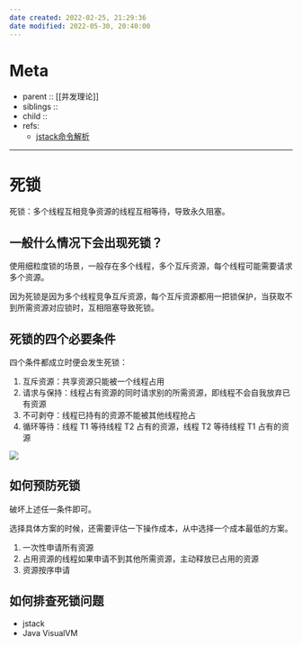 ```yaml
---
date created: 2022-02-25, 21:29:36
date modified: 2022-05-30, 20:40:00
---
```


# Meta

- parent :: [[并发理论]]
- siblings ::
- child ::
- refs:
    - [jstack命令解析](https://mp.weixin.qq.com/s/MO9izjjB3bAWuBCt-Wg5Gg)

---

# 死锁

死锁：多个线程互相竞争资源的线程互相等待，导致永久阻塞。

## 一般什么情况下会出现死锁？

使用细粒度锁的场景，一般存在多个线程，多个互斥资源，每个线程可能需要请求多个资源。

因为死锁是因为多个线程竞争互斥资源，每个互斥资源都用一把锁保护，当获取不到所需资源对应锁时，互相阻塞导致死锁。

## 死锁的四个必要条件

四个条件都成立时便会发生死锁：

1. 互斥资源：共享资源只能被一个线程占用
2. 请求与保持：线程占有资源的同时请求别的所需资源，即线程不会自我放弃已有资源
3. 不可剥夺：线程已持有的资源不能被其他线程抢占
4. 循环等待：线程 T1 等待线程 T2 占有的资源，线程 T2 等待线程 T1 占有的资源

![](https://pic-bed-615.oss-cn-beijing.aliyuncs.com/NwuPJb.png)

## 如何预防死锁

破坏上述任一条件即可。

选择具体方案的时候，还需要评估一下操作成本，从中选择一个成本最低的方案。

1. 一次性申请所有资源
2. 占用资源的线程如果申请不到其他所需资源，主动释放已占用的资源
3. 资源按序申请

## 如何排查死锁问题

- jstack
- Java VisualVM
